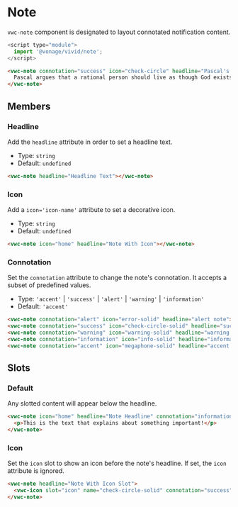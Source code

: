 # Note

`vwc-note` component is designated to layout connotated notification content.

```js
<script type="module">
  import '@vonage/vivid/note';
</script>
```

```html preview
<vwc-note connotation="success" icon="check-circle" headline="Pascal's theological argument">
  Pascal argues that a rational person should live as though God exists and seek to believe in God. If God does not actually exist, such a person will have only a finite loss (some pleasures, luxury, etc.), whereas if God does exist, he stands to receive infinite gains (as represented by eternity in Heaven) and avoid infinite losses (eternity in Hell).
</vwc-note>
```

## Members

### Headline

Add the `headline` attribute in order to set a headline text.

- Type: `string`
- Default: `undefined`

```html preview
<vwc-note headline="Headline Text"></vwc-note>
```

### Icon
Add a `icon='icon-name'` attribute to set a decorative icon.

- Type: `string`
- Default: `undefined`

```html preview
<vwc-note icon="home" headline="Note With Icon"></vwc-note>
```

### Connotation

Set the `connotation` attribute to change the note's connotation.
It accepts a subset of predefined values.

- Type: `'accent'` | `'success'` | `'alert'` | `'warning'` | `'information'`
- Default: `'accent'`

```html preview blocks
<vwc-note connotation="alert" icon="error-solid" headline="alert note"></vwc-note>
<vwc-note connotation="success" icon="check-circle-solid" headline="success note"></vwc-note>
<vwc-note connotation="warning" icon="warning-solid" headline="warning note"></vwc-note>
<vwc-note connotation="information" icon="info-solid" headline="information note"></vwc-note>
<vwc-note connotation="accent" icon="megaphone-solid" headline="accent note"></vwc-note>
```

## Slots

### Default

Any slotted content will appear below the headline.

```html preview
<vwc-note icon="home" headline="Note Headline" connotation="information">
  <p>This is the text that explains about something important!</p>
</vwc-note>
```

### Icon

Set the `icon` slot to show an icon before the note's headline.
If set, the `icon` attribute is ignored.

```html preview
<vwc-note headline="Note With Icon Slot">
  <vwc-icon slot="icon" name="check-circle-solid" connotation="success"></vwc-icon>
</vwc-note>
```